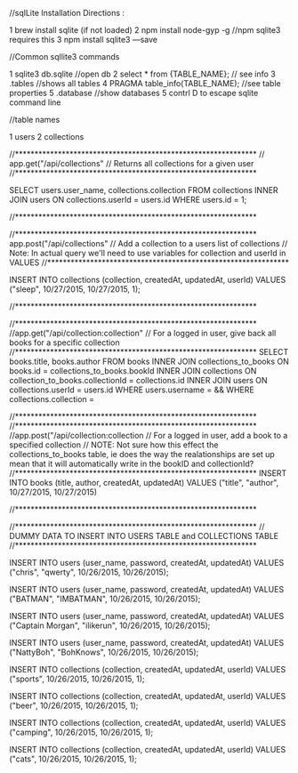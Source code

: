 //sqlLite Installation Directions :

1 brew install sqlite (if not loaded)
2 npm install node-gyp -g //npm sqlite3 requires this
3 npm install sqlite3 —save


//Common sqllite3 commands

1 sqlite3 db.sqlite //open db
2 select * from {TABLE_NAME}; // see info
3 .tables //shows all tables
4 PRAGMA table_info(TABLE_NAME); //see table properties
5 .database //show databases
5 contrl D to escape sqlite command line

//table names

1 users
2 collections

//**************************************************************
// app.get("/api/collections"
// Returns all collections for a given user 
//**************************************************************

SELECT users.user_name, collections.collection
FROM collections
INNER JOIN users
ON collections.userId = users.id
WHERE users.id = 1;

//**************************************************************

//**************************************************************
app.post("/api/collections"
// Add a collection to a users list of collections
// Note: In actual query we'll need to use variables for collection and userId in VALUES
//**************************************************************

INSERT INTO collections (collection, createdAt, updatedAt, userId)
VALUES ("sleep", 10/27/2015, 10/27/2015, 1);

//**************************************************************


//**************************************************************
//app.get("/api/collection:collection"
// For a logged in user, give back all books for a specific collection
//**************************************************************
SELECT books.title, books.author
FROM books
INNER JOIN collections_to_books
ON books.id = collections_to_books.bookId
INNER JOIN collections
ON collection_to_books.collectionId = collections.id
INNER JOIN users
ON collections.userId = users.id
WHERE users.username = <INSERT USERNAME VARIABLE > && WHERE collections.collection = <INSERT COLLECTION VARIABLE>

//**************************************************************
//**************************************************************
//app.post("/api/collection:collection
// For a logged in user, add a book to a specified collection
// NOTE: Not sure how this effect the collections_to_books table, ie does the way the realationships are set up mean that it will automatically write in the bookID and collectionId?
//**************************************************************
INSERT INTO books (title, author, createdAt, updatedAt)
VALUES ("title", "author", 10/27/2015, 10/27/2015)



//**************************************************************





//**************************************************************
// DUMMY DATA TO INSERT INTO USERS TABLE and COLLECTIONS TABLE
//**************************************************************


INSERT INTO users (user_name, password, createdAt, updatedAt) VALUES ("chris", "qwerty", 10/26/2015, 10/26/2015);

INSERT INTO users (user_name, password, createdAt, updatedAt) VALUES ("BATMAN", "IMBATMAN", 10/26/2015, 10/26/2015);

INSERT INTO users (user_name, password, createdAt, updatedAt) VALUES ("Captain Morgan", "ilikerun", 10/26/2015, 10/26/2015);

INSERT INTO users (user_name, password, createdAt, updatedAt) VALUES ("NattyBoh", "BohKnows", 10/26/2015, 10/26/2015);

INSERT INTO collections (collection, createdAt, updatedAt, userId) VALUES ("sports", 10/26/2015, 10/26/2015, 1);

INSERT INTO collections (collection, createdAt, updatedAt, userId) VALUES ("beer", 10/26/2015, 10/26/2015, 1);

INSERT INTO collections (collection, createdAt, updatedAt, userId) VALUES ("camping", 10/26/2015, 10/26/2015, 1);

INSERT INTO collections (collection, createdAt, updatedAt, userId) VALUES ("cats", 10/26/2015, 10/26/2015, 1);